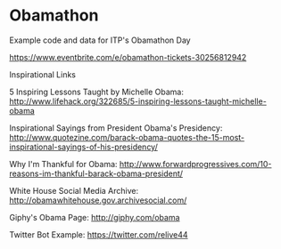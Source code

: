# Obamathon

Example code and data for ITP's Obamathon Day

https://www.eventbrite.com/e/obamathon-tickets-30256812942

Inspirational Links

5 Inspiring Lessons Taught by Michelle Obama: http://www.lifehack.org/322685/5-inspiring-lessons-taught-michelle-obama

Inspirational Sayings from President Obama's Presidency: http://www.quotezine.com/barack-obama-quotes-the-15-most-inspirational-sayings-of-his-presidency/

Why I'm Thankful for Obama: http://www.forwardprogressives.com/10-reasons-im-thankful-barack-obama-president/

White House Social Media Archive: http://obamawhitehouse.gov.archivesocial.com/

Giphy's Obama Page: http://giphy.com/obama

Twitter Bot Example:
https://twitter.com/relive44

